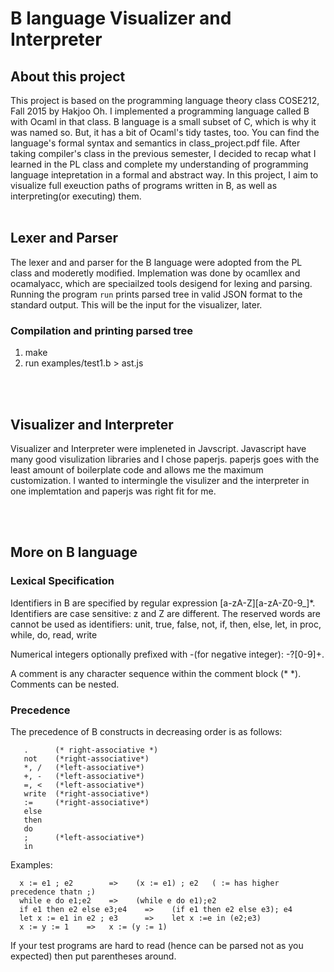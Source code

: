 # B language Visualizer and Interpreter

About this project
-------------------
This project is based on the programming language theory class COSE212, Fall 2015 by Hakjoo Oh. I implemented a programming language called B with Ocaml in that class. B language is a small subset of C, which is why it was named so. But, it has a bit of Ocaml's tidy tastes, too. You can find the language's formal syntax and semantics in class_project.pdf file.
After taking compiler's class in the previous semester, I decided to recap what I learned in the PL class and complete my understanding of programming language intepretation in a formal and abstract way. In this project, I aim to visualize full exeuction paths of programs written in B, as well as interpreting(or executing) them.
<br/>
<br/>

Lexer and Parser
-----------------
The lexer and and parser for the B language were adopted from the PL class and moderetly modified. Implemation was done by ocamllex and ocamalyacc, which are speciailzed tools desigend for lexing and parsing. Running the program `run` prints parsed tree in valid JSON format to the standard output. This will be the input for the visualizer, later.

### Compilation and printing parsed tree
1. make
2. run examples/test1.b > ast.js
<br/>
<br/>

Visualizer and Interpreter
------------
Visualizer and Interpreter were impleneted in Javscript. Javascript have many good visulization libraries and I chose paperjs. paperjs goes with the least amount of boilerplate code and allows me the maximum customization. I wanted to intermingle the visulizer and the interpreter in one implemtation and paperjs was right fit for me.

<br/>
<br/>


More on B language
------------------

### Lexical Specification
Identifiers in B are specified by regular expression [a-zA-Z][a-zA-Z0-9_]*.
Identifiers are case sensitive: z and Z are different.
The reserved words are cannot be used as identifiers: unit, true, false, 
  not, if, then, else, let, in proc, while, do, read, write

Numerical integers optionally prefixed with -(for negative integer): -?[0-9]+.

A comment is any character sequence within the comment block (* *). 
Comments can be nested.

### Precedence
The precedence of B constructs in decreasing order is as follows:

```
   .      (* right-associative *)
   not    (*right-associative*)
   *, /   (*left-associative*)  
   +, -   (*left-associative*) 
   =, <   (*left-associative*)
   write  (*right-associative*)
   :=     (*right-associative*)
   else   
   then
   do
   ;      (*left-associative*)
   in     
```

Examples:
```
  x := e1 ; e2        =>    (x := e1) ; e2   ( := has higher precedence thatn ;)
  while e do e1;e2    =>    (while e do e1);e2 
  if e1 then e2 else e3;e4    =>    (if e1 then e2 else e3); e4
  let x := e1 in e2 ; e3      =>    let x :=e in (e2;e3) 
  x := y := 1    =>   x := (y := 1) 
```
If your test programs are hard to read (hence can be parsed not as you expected) then 
put parentheses around.
